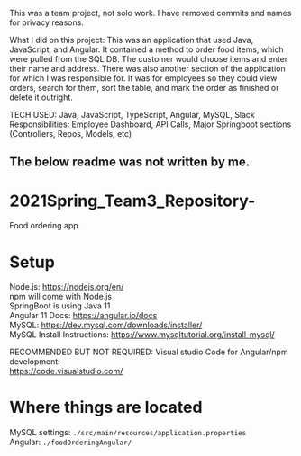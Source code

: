 This was a team project, not solo work. I have removed commits and names for privacy reasons.

What I did on this project:
This was an application that used Java, JavaScript, and Angular. It contained a method to order food 
items, which were pulled from the SQL DB. The customer would choose items and enter their name 
and address. There was also another section of the application for which I was responsible for. It 
was for employees so they could view orders, search for them, sort the table, and mark the order as 
finished or delete it outright. 

TECH USED: Java, JavaScript, TypeScript, Angular, MySQL, Slack
Responsibilities: Employee Dashboard, API Calls, Major Springboot sections (Controllers, Repos, 
Models, etc)

The below readme was not written by me. 
---

# 2021Spring_Team3_Repository-

Food ordering app

# Setup

Node.js: https://nodejs.org/en/  
npm will come with Node.js  
SpringBoot is using Java 11  
Angular 11 Docs: https://angular.io/docs  
MySQL: https://dev.mysql.com/downloads/installer/  
MySQL Install Instructions: https://www.mysqltutorial.org/install-mysql/  
  
RECOMMENDED BUT NOT REQUIRED: Visual studio Code for Angular/npm development:  
https://code.visualstudio.com/

# Where things are located
MySQL settings: `./src/main/resources/application.properties`  
Angular: `./foodOrderingAngular/`  
